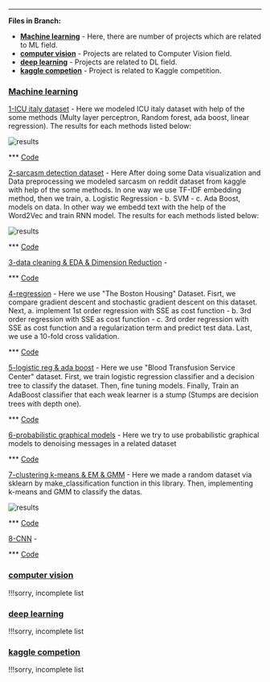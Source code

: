 ---
__Files in Branch:__

- __[Machine learning](https://github.com/pm78p/root/tree/main/Machine%20learning)__ - Here, there are number of projects which are related to ML field.
- __[computer vision](https://github.com/pm78p/root/tree/main/computer%20vision)__ - Projects are related to Computer Vision field.
- __[deep learning](https://github.com/pm78p/root/tree/main/deep%20learning)__ - Projects are related to DL field.
- __[kaggle competion](https://github.com/pm78p/root/tree/main/kaggle%20competion)__ - Project is related to Kaggle competition.
  

### [Machine learning](https://github.com/pm78p/root/tree/main/Machine%20learning)


[1-ICU italy dataset](https://github.com/pm78p/root/tree/main/Machine%20learning/1-ICU%20italy%20dataset) - Here we modeled ICU italy dataset with help of the some methods
(Multy layer perceptron, Random forest, ada boost, linear regression). The results for each methods listed below:

![results](https://github.com/pm78p/root/blob/main/1-icu_result.png)

*** [Code](https://github.com/pm78p/root/blob/main/Machine%20learning/1-ICU%20italy%20dataset/codes.ipynb)

[2-sarcasm detection dataset](https://github.com/pm78p/root/tree/main/Machine%20learning/2-sarcasm%20detection%20dataset) - Here After doing some Data visualization and  Data
preprocessing we modeled sarcasm on reddit dataset from kaggle with help of the some methods.
In one way we use TF-IDF embedding method, then we train, a. Logistic Regression - b. SVM - c. Ada Boost, models on data. 
In other way we embedd text with the help of the Word2Vec and train RNN model.
The results for each methods listed below:

![results](https://github.com/pm78p/root/blob/main/2-sarcasm_result.png)

*** [Code](https://github.com/pm78p/root/blob/main/Machine%20learning/2-sarcasm%20detection%20dataset/codes.ipynb)

[3-data cleaning & EDA & Dimension Reduction](https://github.com/pm78p/root/tree/main/Machine%20learning/3-data%20cleaning%20%26%20EDA%20%26%20Dimension%20Reduction) -

*** [Code](https://github.com/pm78p/root/blob/main/Machine%20learning/3-data%20cleaning%20%26%20EDA%20%26%20Dimension%20Reduction/codes.ipynb)

[4-regression](https://github.com/pm78p/root/tree/main/Machine%20learning/4-regression) - Here we use "The Boston Housing" Dataset. Fisrt, we compare gradient descent and stochastic gradient descent on this dataset. Next, a. implement 1st order regression with SSE
as cost function - b. 3rd order regression with SSE as cost function - c. 3rd order regression with SSE as cost function and a regularization term and predict test data.
Last, we use a 10-fold cross validation.

*** [Code](https://github.com/pm78p/root/blob/main/Machine%20learning/4-regression/codes.ipynb)

[5-logistic reg & ada boost](https://github.com/pm78p/root/tree/main/Machine%20learning/5-logistic%20reg%20%26%20ada%20boost) - Here we use "Blood Transfusion Service Center"
dataset. First, we train logistic regression classiﬁer and a decision tree to classify the dataset. Then, fine tuning models. Finally, Train an AdaBoost classiﬁer that each weak 
learner is a stump (Stumps are decision trees with depth one).

*** [Code](https://github.com/pm78p/root/blob/main/Machine%20learning/5-logistic%20reg%20%26%20ada%20boost/codes.ipynb)

[6-probabilistic graphical models](https://github.com/pm78p/root/tree/main/Machine%20learning/6-probabilistic%20graphical%20models) - Here we try to use probabilistic graphical models
to denoising messages in a related dataset

*** [Code](https://github.com/pm78p/root/blob/main/Machine%20learning/6-probabilistic%20graphical%20models/codes.ipynb)

[7-clustering k-means & EM & GMM](https://github.com/pm78p/root/tree/main/Machine%20learning/7-clustering%20k-means%20%26%20EM%20%26%20GMM) - Here we made a random dataset via sklearn 
by make_classification function in this library. Then, implementing k-means and GMM to classify the datas.

![results](https://github.com/pm78p/root/blob/main/7-clusterin_result.png)

*** [Code](https://github.com/pm78p/root/blob/main/Machine%20learning/7-clustering%20k-means%20%26%20EM%20%26%20GMM/codes.ipynb)

[8-CNN](https://github.com/pm78p/root/tree/main/Machine%20learning/8-CNN) - 

*** [Code](https://github.com/pm78p/root/blob/main/Machine%20learning/8-CNN/codes.ipynb)

### [computer vision](https://github.com/pm78p/root/tree/main/Machine%20learning)
!!!sorry, incomplete list
### [deep learning](https://github.com/pm78p/root/tree/main/Machine%20learning)
!!!sorry, incomplete list
### [kaggle competion](https://github.com/pm78p/root/tree/main/Machine%20learning)
!!!sorry, incomplete list
